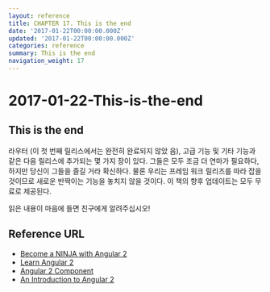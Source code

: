 ```yaml
---
layout: reference
title: CHAPTER 17. This is the end
date: '2017-01-22T00:00:00.000Z'
updated: '2017-01-22T00:00:00.000Z'
categories: reference
summary: This is the end
navigation_weight: 17
---
```


# 2017-01-22-This-is-the-end

## This is the end

라우터 \(이 첫 번째 릴리스에서는 완전히 완료되지 않았 음\), 고급 기능 및 기타 기능과 같은 다음 릴리스에 추가되는 몇 가지 장이 있다. 그들은 모두 조금 더 연마가 필요하다, 하지만 당신이 그들을 즐길 거라 확신하다. 물론 우리는 프레임 워크 릴리즈를 따라 잡을 것이므로 새로운 반짝이는 기능을 놓치지 않을 것이다. 이 책의 향후 업데이트는 모두 무료로 제공된다.  


읽은 내용이 마음에 들면 친구에게 알려주십시오!  


## Reference URL

* [Become a NINJA with Angular 2](https://books.ninja-squad.com/public/samples/Become_a_ninja_with_Angular2_sample.pdf)
* [Learn Angular 2](http://learnangular2.com/)
* [Angular 2 Component](https://www.tutorialspoint.com/angular2/)
* [An Introduction to Angular 2](http://angular-tips.com/blog/2015/05/an-introduction-to-angular-2/)

